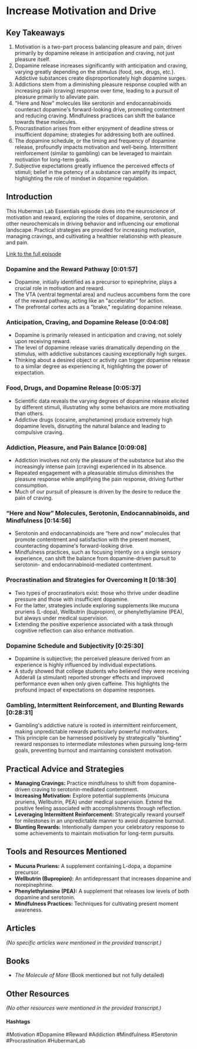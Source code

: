 # Increase Motivation and Drive

## Key Takeaways
1. Motivation is a two-part process balancing pleasure and pain, driven primarily by dopamine release in anticipation and craving, not just pleasure itself.
2. Dopamine release increases significantly with anticipation and craving, varying greatly depending on the stimulus (food, sex, drugs, etc.).  Addictive substances create disproportionately high dopamine surges.
3.  Addictions stem from a diminishing pleasure response coupled with an increasing pain (craving) response over time, leading to a pursuit of pleasure primarily to alleviate pain.
4.  "Here and Now" molecules like serotonin and endocannabinoids counteract dopamine's forward-looking drive, promoting contentment and reducing craving.  Mindfulness practices can shift the balance towards these molecules.
5. Procrastination arises from either enjoyment of deadline stress or insufficient dopamine; strategies for addressing both are outlined.
6.  The dopamine schedule, or the timing and frequency of dopamine release, profoundly impacts motivation and well-being.  Intermittent reinforcement (similar to gambling) can be leveraged to maintain motivation for long-term goals.
7.  Subjective expectations greatly influence the perceived effects of stimuli; belief in the potency of a substance can amplify its impact, highlighting the role of mindset in dopamine regulation.


## Introduction
This Huberman Lab Essentials episode dives into the neuroscience of motivation and reward, exploring the roles of dopamine, serotonin, and other neurochemicals in driving behavior and influencing our emotional landscape.  Practical strategies are provided for increasing motivation, managing cravings, and cultivating a healthier relationship with pleasure and pain.

[Link to the full episode](https://www.youtube.com/watch?v=OLQRAMZi--c)

### Dopamine and the Reward Pathway [0:01:57]
- Dopamine, initially identified as a precursor to epinephrine, plays a crucial role in motivation and reward.
- The VTA (ventral tegmental area) and nucleus accumbens form the core of the reward pathway, acting like an "accelerator" for action.
- The prefrontal cortex acts as a "brake," regulating dopamine release.

### Anticipation, Craving, and Dopamine Release [0:04:08]
- Dopamine is primarily released in anticipation and craving, not solely upon receiving reward.
- The level of dopamine release varies dramatically depending on the stimulus, with addictive substances causing exceptionally high surges.
- Thinking about a desired object or activity can trigger dopamine release to a similar degree as experiencing it, highlighting the power of expectation.

### Food, Drugs, and Dopamine Release [0:05:37]
- Scientific data reveals the varying degrees of dopamine release elicited by different stimuli, illustrating why some behaviors are more motivating than others.
- Addictive drugs (cocaine, amphetamine) produce extremely high dopamine levels, disrupting the natural balance and leading to compulsive craving.

### Addiction, Pleasure, and Pain Balance [0:09:08]
- Addiction involves not only the pleasure of the substance but also the increasingly intense pain (craving) experienced in its absence.
- Repeated engagement with a pleasurable stimulus diminishes the pleasure response while amplifying the pain response, driving further consumption.
- Much of our pursuit of pleasure is driven by the desire to reduce the pain of craving.

### “Here and Now” Molecules, Serotonin, Endocannabinoids, and Mindfulness [0:14:56]
- Serotonin and endocannabinoids are “here and now” molecules that promote contentment and satisfaction with the present moment, counteracting dopamine's forward-looking drive.
- Mindfulness practices, such as focusing intently on a single sensory experience, can shift the balance from dopamine-driven pursuit to serotonin- and endocannabinoid-mediated contentment.

### Procrastination and Strategies for Overcoming It [0:18:30]
- Two types of procrastinators exist: those who thrive under deadline pressure and those with insufficient dopamine.
- For the latter, strategies include exploring supplements like mucuna pruriens (L-dopa), Wellbutrin (bupropion), or phenylethylamine (PEA), but always under medical supervision.
- Extending the positive experience associated with a task through cognitive reflection can also enhance motivation.

### Dopamine Schedule and Subjectivity [0:25:30]
- Dopamine is subjective; the perceived pleasure derived from an experience is highly influenced by individual expectations.
- A study showed that college students who believed they were receiving Adderall (a stimulant) reported stronger effects and improved performance even when only given caffeine. This highlights the profound impact of expectations on dopamine responses.

### Gambling, Intermittent Reinforcement, and Blunting Rewards [0:28:31]
- Gambling's addictive nature is rooted in intermittent reinforcement, making unpredictable rewards particularly powerful motivators.
- This principle can be harnessed positively by strategically "blunting" reward responses to intermediate milestones when pursuing long-term goals, preventing burnout and maintaining consistent motivation.


## Practical Advice and Strategies
- **Managing Cravings:** Practice mindfulness to shift from dopamine-driven craving to serotonin-mediated contentment.
- **Increasing Motivation:** Explore potential supplements (mucuna pruriens, Wellbutrin, PEA) under medical supervision.  Extend the positive feeling associated with accomplishments through reflection.
- **Leveraging Intermittent Reinforcement:**  Strategically reward yourself for milestones in an unpredictable manner to avoid dopamine burnout.
- **Blunting Rewards:** Intentionally dampen your celebratory response to some achievements to maintain motivation for long-term pursuits.

## Tools and Resources Mentioned
- **Mucuna Pruriens:** A supplement containing L-dopa, a dopamine precursor.
- **Wellbutrin (Bupropion):** An antidepressant that increases dopamine and norepinephrine.
- **Phenylethylamine (PEA):** A supplement that releases low levels of both dopamine and serotonin.
- **Mindfulness Practices:** Techniques for cultivating present moment awareness.

## Articles
*(No specific articles were mentioned in the provided transcript.)*

## Books
- *The Molecule of More* (Book mentioned but not fully detailed)

## Other Resources
*(No other resources were mentioned in the provided transcript.)*

#### Hashtags
#Motivation #Dopamine #Reward #Addiction #Mindfulness #Serotonin #Procrastination #HubermanLab
